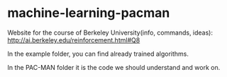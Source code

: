 # machine-learning-pacman

Website for the course of Berkeley University(info, commands, ideas):
http://ai.berkeley.edu/reinforcement.html#Q8

In the example folder, you can find already trained algorithms.

In the PAC-MAN folder it is the code we should understand and work on.
